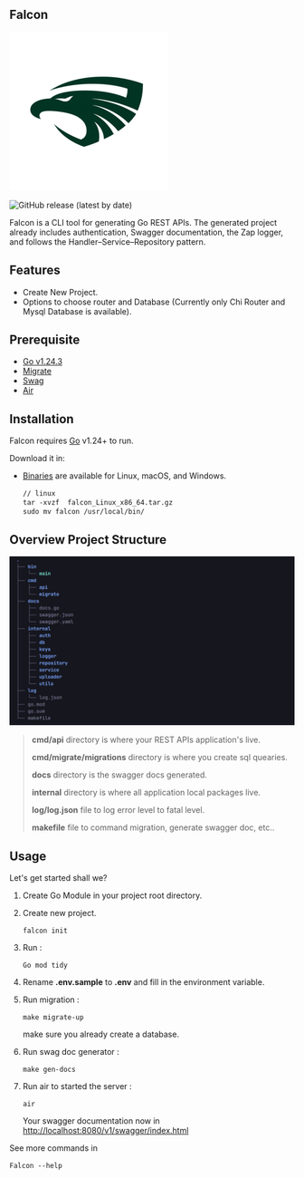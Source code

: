 ## Falcon

![falcon logo](/assets/images/falcon-logo-icon.png)


![GitHub release (latest by date)](https://img.shields.io/github/v/release/faizisyellow/falcon)

Falcon is a CLI tool for generating Go REST APIs. 
The generated project already includes authentication, 
Swagger documentation, the Zap logger, and follows the Handler–Service–Repository pattern.

## Features

- Create New Project.
- Options to choose router and Database (Currently only Chi Router and Mysql Database is available).



## Prerequisite

- [Go v1.24.3](https://go.dev/doc/install) 
- [Migrate](https://github.com/golang-migrate/migrate) 
- [Swag](https://github.com/swaggo/swag) 
- [Air](https://github.com/air-verse/air)


## Installation

Falcon requires [Go](https://go.dev/doc/install) v1.24+ to run.

Download it in:
- [Binaries](https://github.com/faizisyellow/falcon/releases) are available for Linux, macOS, and Windows.

    ```
    // linux
    tar -xvzf  falcon_Linux_x86_64.tar.gz 
    sudo mv falcon /usr/local/bin/
    ```

## Overview Project Structure

![sturcture](assets/images/falcon-structure.png)

> **cmd/api** directory is where your REST APIs application's live.
>
> **cmd/migrate/migrations** directory is where you create sql quearies.
>
> **docs** directory is the swagger docs generated.
>
> **internal** directory is where all application local packages  live.
>
> **log/log.json** file to log error level to fatal level.
>
> **makefile** file to command migration, generate swagger doc, etc..


## Usage

Let's get started shall we?

1. Create Go Module in your project root directory.
2. Create new project.

   ```
   falcon init 
   ```
   
3. Run :
    
    ```
    Go mod tidy 
    ```

4. Rename **.env.sample** to **.env** and fill in the environment variable.
5. Run migration :

    ```
    make migrate-up
    ```
    
    make sure you already create a database.
    
6. Run swag doc generator :
    
    ```
    make gen-docs
    ``` 

7. Run air to started the server :

    ```
    air
    ```
    
   Your swagger documentation now in <http://localhost:8080/v1/swagger/index.html>

See more commands in 
```
Falcon --help
```  
